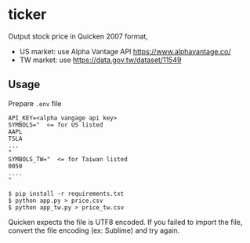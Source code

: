 # ticker

Output stock price in Quicken 2007 format, 
  - US market: use Alpha Vantage API https://www.alphavantage.co/
  - TW market: use https://data.gov.tw/dataset/11549

## Usage
Prepare `.env` file
```env
API_KEY=<alpha vangage api key>
SYMBOLS="  <= for US listed
AAPL
TSLA
...
"
SYMBOLS_TW="  <= for Taiwan listed
0050
....
"
```

```console
$ pip install -r requirements.txt
$ python app.py > price.csv
$ python app_tw.py > price_tw.csv
```

Quicken expects the file is UTF8 encoded. If you failed to import the file,
convert the file encoding (ex: Sublime) and try again.
